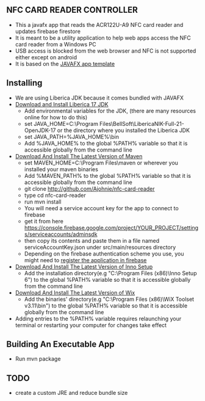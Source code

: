 ## NFC CARD READER CONTROLLER

- This a javafx app that reads the ACR122U-A9 NFC card reader and updates firebase firestore
- It is meant to be a utility application to help web apps access the NFC card reader from a Windows PC
- USB access is blocked from the web browser and NFC is not supported either except on android
- It is based on the [JAVAFX app template](https://github.com/Ajohnie/demofx)

Installing
----------

- We are using Liberica JDK because it comes bundled with JAVAFX
- [Download and Install Liberica 17 JDK](https://bell-sw.com/pages/liberica-native-image-kit/)
    - Add environmental variables for the JDK, (there are many resources online for how to do this)
    - set JAVA_HOME=C:\Program Files\BellSoft\LibericaNIK-Full-21-OpenJDK-17 or the directory where you installed the
      Liberica JDK
    - set JAVA_PATH=%JAVA_HOME%\bin
    - Add %JAVA_HOME% to the global %PATH% variable so that it is accessible globally from the command line
- [Download And Install The Latest Version of Maven](https://maven.apache.org/download.cgi)
    - set MAVEN_HOME=C:\Program Files\maven or wherever you installed your maven binaries
    - Add %MAVEN_PATH% to the global %PATH% variable so that it is accessible globally from the command line
    - git clone http://github.com/Ajohnie/nfc-card-reader
    - type cd nfc-card-reader
    - run mvn install
    - You will need a service account key for the app to connect to firebase
    - get it from here https://console.firebase.google.com/project/YOUR_PROJECT/settings/serviceaccounts/adminsdk
    - then copy its contents and paste them in a file named serviceAccountKey.json under src/main/resources directory
    - Depending on the firebase authentication scheme you use, you might need
      to [register the application in firebase](https://console.cloud.google.com/apis/credentials)
- [Download And Install The Latest Version of Inno Setup](https://jrsoftware.org/isdl.php)
    - Add the installation directory(e.g "C:\Program Files (x86)\Inno Setup 6") to the global %PATH% variable so that it
      is accessible globally from the command line
- [Download And Install The Latest Version of Wix](https://wixtoolset.org/releases/)
    - Add the binaries' directory(e.g "C:\Program Files (x86)\WiX Toolset v3.11\bin") to the global %PATH% variable so
      that it is accessible globally from the command line
- Adding entries to the %PATH% variable requires relaunching your terminal or restarting your computer for changes take effect

Building An Executable App
----------

- Run mvn package

TODO
----------

- create a custom JRE and reduce bundle size

